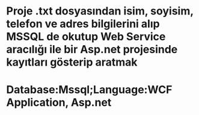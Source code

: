 # Proje .txt dosyasından isim, soyisim, telefon ve adres bilgilerini alıp MSSQL de okutup Web Service aracılığı ile bir Asp.net projesinde kayıtları gösterip aratmak
# Database:Mssql;Language:WCF Application, Asp.net
